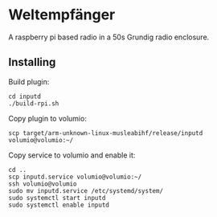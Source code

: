 # Weltempfänger

A raspberry pi based radio in a 50s Grundig radio enclosure.

## Installing

Build plugin:

    cd inputd
    ./build-rpi.sh

Copy plugin to volumio:

    scp target/arm-unknown-linux-musleabihf/release/inputd volumio@volumio:~/

Copy service to volumio and enable it:

    cd ..
    scp inputd.service volumio@volumio:~/
    ssh volumio@volumio
    sudo mv inputd.service /etc/systemd/system/
    sudo systemctl start inputd
    sudo systemctl enable inputd
